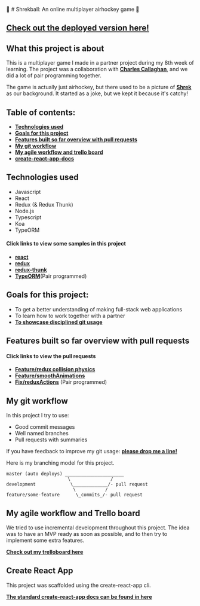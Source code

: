 :japanese_ogre: # Shrekball: An online multiplayer airhockey game :japanese_ogre:


## [Check out the deployed version here!](https://shrekball.netlify.com)
## What this project is about

This is a multiplayer game I made in a partner project during my 8th week of learning. The project was a collaboration with **[Charles Callaghan](https://github.com/charlescallaghan/)**, and we did a lot of pair programming together.

The game is actually just airhockey, but there used to be a picture of **[Shrek](https://www.imdb.com/title/tt0126029/)** as our background. It started as a joke, but we kept it because it's catchy!

## Table of contents:

- **[Technologies used](#technologies-used)**
- **[Goals for this project](#goals-for-this-project)**
- **[Features built so far overview with pull requests](#features-built-so-far-overview-with-pull-requests)**
- **[My git workflow](#my-git-workflow)**
- **[My agile workflow and trello board](#my-agile-workflow-and-trello-board)**
- **[create-react-app-docs](#create-react-app)**

## Technologies used
 - Javascript
 - React
 - Redux (& Redux Thunk)
 - Node.js
 - Typescript
 - Koa
 - TypeORM

#### Click links to view some samples in this project

- **[react](/client/src/components/PlayerOneContainer.js)**  
- **[redux](client/src/reducers/puck.js)**  
- **[redux-thunk](/client/src/actions/player.js)**  
- **[TypeORM](/server/src/users/controller.ts)**(Pair programmed)

## Goals for this project:

- To get a better understanding of making full-stack web applications
- To learn how to work together with a partner
- **[To showcase disciplined git usage](#my-git-workflow)**


## Features built so far overview with pull requests

#### Click links to view the pull requests 

- **[Feature/redux collision physics](https://github.com/Tevabo/multiplayer-game/pull/22)**
- **[Feature/smoothAnimations](https://github.com/Tevabo/multiplayer-game/pull/8)**
- **[Fix/reduxActions](https://github.com/Tevabo/multiplayer-game/pull/20)** (Pair programmed)


## My git workflow

In this project I try to use:

- Good commit messages
- Well named branches
- Pull requests with summaries

If you have feedback to improve my git usage: **[please drop me a line!](https://www.linkedin.com/in/teun-van-boxtel-86b624146/)** 

Here is my branching model for this project.

```
master (auto deploys) ______________________
                       \               /
development             \_____________/- pull request
                         \           /
feature/some-feature      \_commits_/- pull request
```

## My agile workflow and Trello board

We tried to use incremental development throughout this project. The idea was to have an MVP ready as soon as possible, and to then try to implement some extra features.

**[Check out my trelloboard here](https://trello.com/b/MgyeVHAo/multiplayer-game)**

## Create React App

This project was scaffolded using the create-react-app cli. 

**[The standard create-react-app docs can be found in here](./create-react-app-docs.md)**
